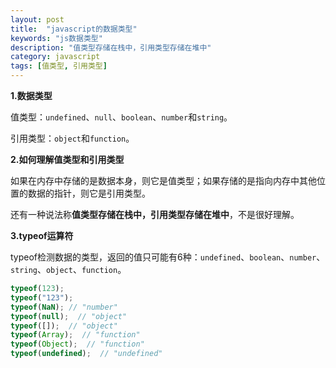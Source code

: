 ```yaml
---
layout: post
title:  "javascript的数据类型"
keywords: "js数据类型"
description: "值类型存储在栈中，引用类型存储在堆中"
category: javascript
tags: [值类型, 引用类型]
---
```


**1.数据类型**

值类型：`undefined`、`null`、`boolean`、`number`和`string`。

引用类型：`object`和`function`。

**2.如何理解值类型和引用类型**

如果在内存中存储的是数据本身，则它是值类型；如果存储的是指向内存中其他位置的数据的指针，则它是引用类型。

还有一种说法称**值类型存储在栈中，引用类型存储在堆中**，不是很好理解。

**3.typeof运算符**

typeof检测数据的类型，返回的值只可能有6种：`undefined`、`boolean`、`number`、`string`、`object`、`function`。

```javascript
typeof(123);
typeof("123");
typeof(NaN); // "number"
typeof(null);  // "object"
typeof([]);  // "object"
typeof(Array);  // "function"
typeof(Object);  // "function"
typeof(undefined);  // "undefined"
```
